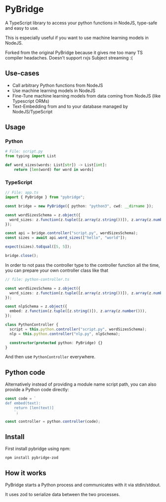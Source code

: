 # PyBridge

A TypeScript library to access your python functions in NodeJS, type-safe and easy to use.

This is especially useful if you want to use machine learning models in NodeJS.

Forked from the original PyBridge because it gives me too many TS compiler headaches. Doesn't support rxjs Subject streaming :(

## Use-cases

- Call arbitrary Python functions from NodeJS
- Use machine learning models in NodeJS
- Fine-Tune machine learning models from data coming from NodeJS (like Typescript ORMs)
- Text-Embedding from and to your database managed by NodeJS/TypeScript

## Usage

### Python

```python
# File: script.py
from typing import List

def word_sizes(words: List[str]) -> List[int]:
    return [len(word) for word in words]
```

### TypeScript

```typescript
// File: app.ts
import { PyBridge } from "pybridge";

const bridge = new PyBridge({ python: "python3", cwd: __dirname });

const wordSizesSchema = z.object({
  word_sizes: z.function(z.tuple([z.array(z.string())]), z.array(z.number())),
});

const api = bridge.controller("script.py", wordSizesSchema);
const sizes = await api.word_sizes(["hello", "world"]);

expect(sizes).toEqual([5, 5]);

bridge.close();
```

In order to not pass the controller type to the controller function all the time, you can prepare your own controller class like that

```typescript
// file: python-controller.ts

const wordSizesSchema = z.object({
  word_sizes: z.function(z.tuple([z.array(z.string())]), z.array(z.number())),
});

const nlpSchema = z.object({
  embed: z.function(z.tuple([z.string()]), z.array(z.number())),
});

class PythonController {
  script = this.python.controller("script.py", wordSizesSchema);
  nlp = this.python.controller("nlp.py", nlpSchema);

  constructor(protected python: PyBridge) {}
}
```

And then use `PythonController` everywhere.

## Python code

Alternatively instead of providing a module name script path, you can also provide a Python code
directly:

```typescript
const code = `
def embed(text):
    return [len(text)]
    `;

const controller = python.controller(code);
```

## Install

First install pybridge using npm:

```shell
npm install pybridge-zod
```

## How it works

PyBridge starts a Python process and communicates with it via stdin/stdout.

It uses zod to serialize data between the two processes.
